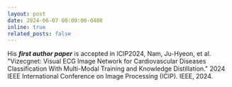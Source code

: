 ```yaml
---
layout: post
date: 2024-06-07 00:00:00-0400
inline: true
related_posts: false
---
```


His ***first author paper*** is accepted in ICIP2024, Nam, Ju-Hyeon, et al. "Vizecgnet: Visual ECG Image Network for Cardiovascular Diseases Classification With Multi-Modal Training and Knowledge Distillation." 2024 IEEE International Conference on Image Processing (ICIP). IEEE, 2024.